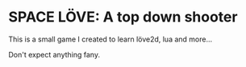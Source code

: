 # SPACE LÖVE: A top down shooter

This is a small game I created to learn löve2d, lua and more...

Don't expect anything fany.

